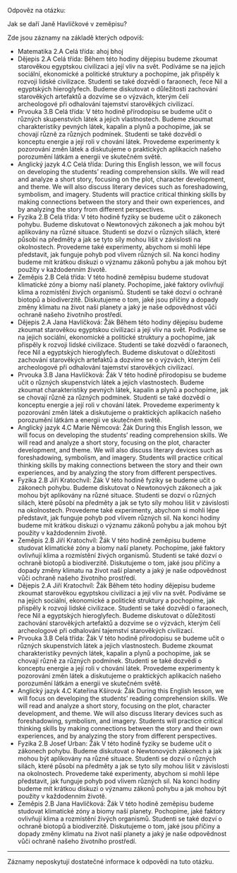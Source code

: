Odpověz na otázku:

Jak se daří Janě Havlíčkové v zeměpisu?

Zde jsou záznamy na základě kterých odpovíš:
-  Matematika 2.A Celá třída: ahoj bhoj
-  Dějepis 2.A Celá třída: Během této hodiny dějepisu budeme zkoumat starověkou egyptskou civilizaci a její vliv na svět. Podíváme se na jejich sociální, ekonomické a politické struktury a pochopíme, jak přispěly k rozvoji lidské civilizace. Studenti se také dozvědí o faraonech, řece Nil a egyptských hieroglyfech. Budeme diskutovat o důležitosti zachování starověkých artefaktů a dozvíme se o výzvách, kterým čelí archeologové při odhalování tajemství starověkých civilizací.
-  Prvouka 3.B Celá třída: V této hodině přírodopisu se budeme učit o různých skupenstvích látek a jejich vlastnostech. Budeme zkoumat charakteristiky pevných látek, kapalin a plynů a pochopíme, jak se chovají různě za různých podmínek. Studenti se také dozvědí o konceptu energie a její roli v chování látek. Provedeme experimenty k pozorování změn látek a diskutujeme o praktických aplikacích našeho porozumění látkám a energii ve skutečném světě.
-  Anglický jazyk 4.C Celá třída: During this English lesson, we will focus on developing the students’ reading comprehension skills. We will read and analyze a short story, focusing on the plot, character development, and theme. We will also discuss literary devices such as foreshadowing, symbolism, and imagery. Students will practice critical thinking skills by making connections between the story and their own experiences, and by analyzing the story from different perspectives.
-  Fyzika 2.B Celá třída: V této hodině fyziky se budeme učit o zákonech pohybu. Budeme diskutovat o Newtonových zákonech a jak mohou být aplikovány na různé situace. Studenti se dozví o různých silách, které působí na předměty a jak se tyto síly mohou lišit v závislosti na okolnostech. Provedeme také experimenty, abychom si mohli lépe představit, jak funguje pohyb pod vlivem různých sil. Na konci hodiny budeme mít krátkou diskuzi o významu zákonů pohybu a jak mohou být použity v každodenním životě.
-  Zeměpis 2.B Celá třída: V této hodině zeměpisu budeme studovat klimatické zóny a biomy naší planety. Pochopíme, jaké faktory ovlivňují klima a rozmístění živých organismů. Studenti se také dozví o ochraně biotopů a biodiverzitě. Diskutujeme o tom, jaké jsou příčiny a dopady změny klimatu na život naší planety a jaký je naše odpovědnost vůči ochraně našeho životního prostředí.
-  Dějepis 2.A Jana Havlíčková: Žák Během této hodiny dějepisu budeme zkoumat starověkou egyptskou civilizaci a její vliv na svět. Podíváme se na jejich sociální, ekonomické a politické struktury a pochopíme, jak přispěly k rozvoji lidské civilizace. Studenti se také dozvědí o faraonech, řece Nil a egyptských hieroglyfech. Budeme diskutovat o důležitosti zachování starověkých artefaktů a dozvíme se o výzvách, kterým čelí archeologové při odhalování tajemství starověkých civilizací.
-  Prvouka 3.B Jana Havlíčková: Žák V této hodině přírodopisu se budeme učit o různých skupenstvích látek a jejich vlastnostech. Budeme zkoumat charakteristiky pevných látek, kapalin a plynů a pochopíme, jak se chovají různě za různých podmínek. Studenti se také dozvědí o konceptu energie a její roli v chování látek. Provedeme experimenty k pozorování změn látek a diskutujeme o praktických aplikacích našeho porozumění látkám a energii ve skutečném světě.
-  Anglický jazyk 4.C Marie Němcová: Žák During this English lesson, we will focus on developing the students’ reading comprehension skills. We will read and analyze a short story, focusing on the plot, character development, and theme. We will also discuss literary devices such as foreshadowing, symbolism, and imagery. Students will practice critical thinking skills by making connections between the story and their own experiences, and by analyzing the story from different perspectives.
-  Fyzika 2.B Jiří Kratochvíl: Žák V této hodině fyziky se budeme učit o zákonech pohybu. Budeme diskutovat o Newtonových zákonech a jak mohou být aplikovány na různé situace. Studenti se dozví o různých silách, které působí na předměty a jak se tyto síly mohou lišit v závislosti na okolnostech. Provedeme také experimenty, abychom si mohli lépe představit, jak funguje pohyb pod vlivem různých sil. Na konci hodiny budeme mít krátkou diskuzi o významu zákonů pohybu a jak mohou být použity v každodenním životě.
-  Zeměpis 2.B Jiří Kratochvíl: Žák V této hodině zeměpisu budeme studovat klimatické zóny a biomy naší planety. Pochopíme, jaké faktory ovlivňují klima a rozmístění živých organismů. Studenti se také dozví o ochraně biotopů a biodiverzitě. Diskutujeme o tom, jaké jsou příčiny a dopady změny klimatu na život naší planety a jaký je naše odpovědnost vůči ochraně našeho životního prostředí.
-  Dějepis 2.A Jiří Kratochvíl: Žák Během této hodiny dějepisu budeme zkoumat starověkou egyptskou civilizaci a její vliv na svět. Podíváme se na jejich sociální, ekonomické a politické struktury a pochopíme, jak přispěly k rozvoji lidské civilizace. Studenti se také dozvědí o faraonech, řece Nil a egyptských hieroglyfech. Budeme diskutovat o důležitosti zachování starověkých artefaktů a dozvíme se o výzvách, kterým čelí archeologové při odhalování tajemství starověkých civilizací.
-  Prvouka 3.B Celá třída: Žák V této hodině přírodopisu se budeme učit o různých skupenstvích látek a jejich vlastnostech. Budeme zkoumat charakteristiky pevných látek, kapalin a plynů a pochopíme, jak se chovají různě za různých podmínek. Studenti se také dozvědí o konceptu energie a její roli v chování látek. Provedeme experimenty k pozorování změn látek a diskutujeme o praktických aplikacích našeho porozumění látkám a energii ve skutečném světě.
-  Anglický jazyk 4.C Kateřina Kšírová: Žák During this English lesson, we will focus on developing the students’ reading comprehension skills. We will read and analyze a short story, focusing on the plot, character development, and theme. We will also discuss literary devices such as foreshadowing, symbolism, and imagery. Students will practice critical thinking skills by making connections between the story and their own experiences, and by analyzing the story from different perspectives.
-  Fyzika 2.B Josef Urban: Žák V této hodině fyziky se budeme učit o zákonech pohybu. Budeme diskutovat o Newtonových zákonech a jak mohou být aplikovány na různé situace. Studenti se dozví o různých silách, které působí na předměty a jak se tyto síly mohou lišit v závislosti na okolnostech. Provedeme také experimenty, abychom si mohli lépe představit, jak funguje pohyb pod vlivem různých sil. Na konci hodiny budeme mít krátkou diskuzi o významu zákonů pohybu a jak mohou být použity v každodenním životě.
-  Zeměpis 2.B Jana Havlíčková: Žák V této hodině zeměpisu budeme studovat klimatické zóny a biomy naší planety. Pochopíme, jaké faktory ovlivňují klima a rozmístění živých organismů. Studenti se také dozví o ochraně biotopů a biodiverzitě. Diskutujeme o tom, jaké jsou příčiny a dopady změny klimatu na život naší planety a jaký je naše odpovědnost vůči ochraně našeho životního prostředí.

---

<!-- chatcmpl-7Dx2K4uM1Qw87cvCJOfbpyUQefntu -->

Záznamy neposkytují dostatečné informace k odpovědi na tuto otázku.